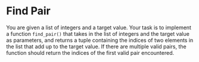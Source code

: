 # Find Pair

You are given a list of integers and a target value. Your task is to implement a function `find_pair()` that takes in the list of integers and the target value as parameters, and returns a tuple containing the indices of two elements in the list that add up to the target value. If there are multiple valid pairs, the function should return the indices of the first valid pair encountered.